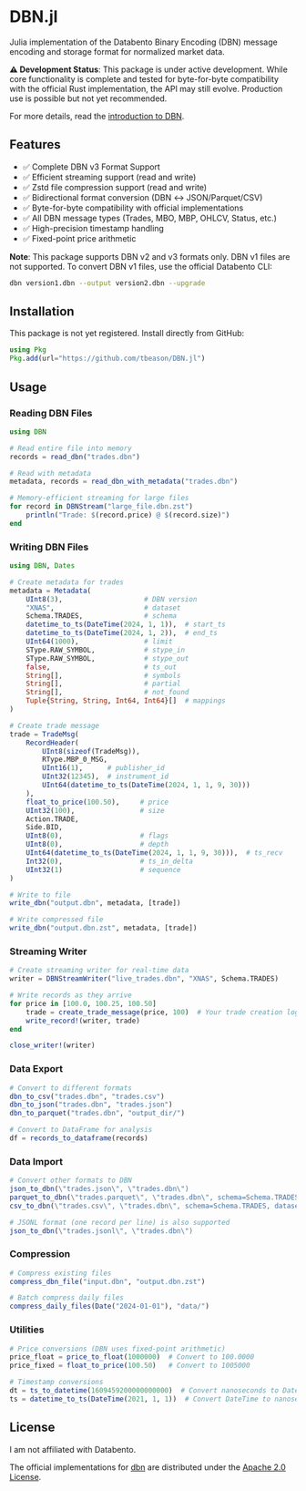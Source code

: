 # DBN.jl

Julia implementation of the Databento Binary Encoding (DBN) message encoding and storage format for normalized market data.

**⚠️ Development Status**: This package is under active development. While core functionality is complete and tested for byte-for-byte compatibility with the official Rust implementation, the API may still evolve. Production use is possible but not yet recommended.

For more details, read the [introduction to DBN](https://databento.com/docs/standards-and-conventions/databento-binary-encoding).

## Features

- ✅ Complete DBN v3 Format Support
- ✅ Efficient streaming support (read and write)
- ✅ Zstd file compression support (read and write)
- ✅ Bidirectional format conversion (DBN ↔ JSON/Parquet/CSV)
- ✅ Byte-for-byte compatibility with official implementations
- ✅ All DBN message types (Trades, MBO, MBP, OHLCV, Status, etc.)
- ✅ High-precision timestamp handling
- ✅ Fixed-point price arithmetic

**Note**: This package supports DBN v2 and v3 formats only. DBN v1 files are not supported. To convert DBN v1 files, use the official Databento CLI:
```bash
dbn version1.dbn --output version2.dbn --upgrade
```

## Installation

This package is not yet registered. Install directly from GitHub:

```julia
using Pkg
Pkg.add(url="https://github.com/tbeason/DBN.jl")
```

## Usage

### Reading DBN Files

```julia
using DBN

# Read entire file into memory
records = read_dbn("trades.dbn")

# Read with metadata
metadata, records = read_dbn_with_metadata("trades.dbn")

# Memory-efficient streaming for large files
for record in DBNStream("large_file.dbn.zst")
    println("Trade: $(record.price) @ $(record.size)")
end
```

### Writing DBN Files

```julia
using DBN, Dates

# Create metadata for trades
metadata = Metadata(
    UInt8(3),                    # DBN version
    "XNAS",                      # dataset
    Schema.TRADES,               # schema
    datetime_to_ts(DateTime(2024, 1, 1)),  # start_ts
    datetime_to_ts(DateTime(2024, 1, 2)),  # end_ts
    UInt64(1000),                # limit
    SType.RAW_SYMBOL,            # stype_in
    SType.RAW_SYMBOL,            # stype_out
    false,                       # ts_out
    String[],                    # symbols
    String[],                    # partial
    String[],                    # not_found
    Tuple{String, String, Int64, Int64}[]  # mappings
)

# Create trade message
trade = TradeMsg(
    RecordHeader(
        UInt8(sizeof(TradeMsg)),
        RType.MBP_0_MSG,
        UInt16(1),      # publisher_id
        UInt32(12345),  # instrument_id
        UInt64(datetime_to_ts(DateTime(2024, 1, 1, 9, 30)))
    ),
    float_to_price(100.50),     # price
    UInt32(100),                # size
    Action.TRADE,
    Side.BID,
    UInt8(0),                   # flags
    UInt8(0),                   # depth
    UInt64(datetime_to_ts(DateTime(2024, 1, 1, 9, 30))),  # ts_recv
    Int32(0),                   # ts_in_delta
    UInt32(1)                   # sequence
)

# Write to file
write_dbn("output.dbn", metadata, [trade])

# Write compressed file
write_dbn("output.dbn.zst", metadata, [trade])
```

### Streaming Writer

```julia
# Create streaming writer for real-time data
writer = DBNStreamWriter("live_trades.dbn", "XNAS", Schema.TRADES)

# Write records as they arrive
for price in [100.0, 100.25, 100.50]
    trade = create_trade_message(price, 100)  # Your trade creation logic
    write_record!(writer, trade)
end

close_writer!(writer)
```

### Data Export

```julia
# Convert to different formats
dbn_to_csv("trades.dbn", "trades.csv")
dbn_to_json("trades.dbn", "trades.json")
dbn_to_parquet("trades.dbn", "output_dir/")

# Convert to DataFrame for analysis
df = records_to_dataframe(records)
```

### Data Import

```julia
# Convert other formats to DBN
json_to_dbn(\"trades.json\", \"trades.dbn\")
parquet_to_dbn(\"trades.parquet\", \"trades.dbn\", schema=Schema.TRADES, dataset=\"XNAS\")
csv_to_dbn(\"trades.csv\", \"trades.dbn\", schema=Schema.TRADES, dataset=\"XNAS\")

# JSONL format (one record per line) is also supported
json_to_dbn(\"trades.jsonl\", \"trades.dbn\")
```

### Compression

```julia
# Compress existing files
compress_dbn_file("input.dbn", "output.dbn.zst")

# Batch compress daily files
compress_daily_files(Date("2024-01-01"), "data/")
```

### Utilities

```julia
# Price conversions (DBN uses fixed-point arithmetic)
price_float = price_to_float(1000000)  # Convert to 100.0000
price_fixed = float_to_price(100.50)   # Convert to 1005000

# Timestamp conversions
dt = ts_to_datetime(1609459200000000000)  # Convert nanoseconds to DateTime
ts = datetime_to_ts(DateTime(2021, 1, 1))  # Convert DateTime to nanoseconds
```

## License

I am not affiliated with Databento.

The official implementations for [dbn](https://github.com/databento/dbn) are distributed under the [Apache 2.0 License](https://www.apache.org/licenses/LICENSE-2.0.html).

